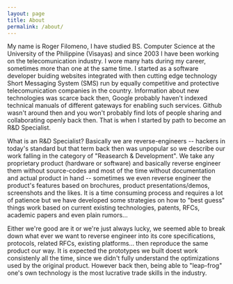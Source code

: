 ```yaml
---
layout: page
title: About
permalink: /about/
---
```


<p>My name is Roger Filomeno, I have studied BS. Computer Science at the University of the Philippine (Visayas) 
and since 2003 I have been working on the telecomunication industry. I wore many hats during my career, sometimes
more than one at the same time. I started as a software developer buiding websites integrated with then cutting
edge technology Short Messaging System (SMS) run by equally competitive and protective telecomunication companies
in the country. Information about new technologies was scarce back then, Google probably haven't indexed technical
manuals of different gateways for enabling such services. Github wasn't around then and you won't probably find
lots of people sharing and collaborating openly back then. That is when I started by path to become an R&D Specialist.</p>

<p>
What is an R&D Specialist? Basically we are reverse-engineers -- hackers in today's standard but that term back then
was unpopular so we describe our work falling in the category of "Reasearch & Development". We take any proprietary
product (hardware or software) and basically reverse engineer them without source-codes and most of the time without
documentation and actual product in hand -- sometimes we even reverse engineer the product's features based on brochures, 
product presentations/demos, screenshots and the likes. It is a time consuming process and requires a lot of patience
but we have developed some strategies on how to "best guess" things work based on current existing technologies, patents,
RFCs, academic papers and even plain rumors...
</p>

<p>Either we're good are it or we're just always lucky, we seemed able to break down what ever we want to reverse engineer into
its core specifications, protocols, related RFCs, existing platforms... then reproduce the same product our way. It is
expected the prototypes we built doest work consistenly all the time, since we didn't fully understand the optimizations used by
the original product. However back then, being able to "leap-frog" one's own technology is the most lucrative trade skills in the industry.
</p>

